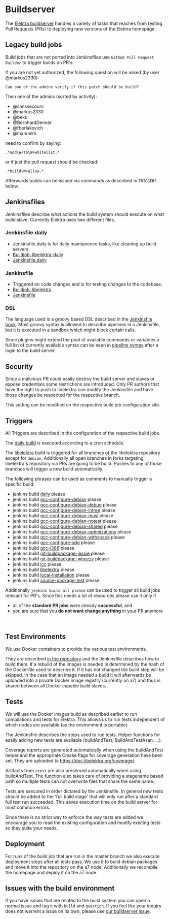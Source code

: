 # Buildserver

The [Elektra buildserver](https://build.libelektra.org/) handles a variety of
tasks that reaches from testing Pull Requests (PRs) to deploying new versions
of the Elektra homepage.

## Legacy build jobs
Build jobs that are not ported into Jenkinsfiles use
`Github Pull Request Builder` to trigger builds on PR's.

If you are not yet authorized, the following
question will be asked (by user @markus2330):

    Can one of the admins verify if this patch should be build?

Then one of the admins (sorted by activity):

- @sanssecours
- @markus2330
- @beku
- @BernhardDenner
- @fberlakovich
- @manuelm

need to confirm by saying:

    .*add\W+to\W+whitelist.*

or if just the pull request should be checked:

    .*build\W+allow.*

Afterwards builds can be issued via commands as described in `TRIGGERS` below.

## Jenkinsfiles
Jenkinsfiles describe what actions the build system should execute on what
build slave.
Currently Elektra uses two different files.

### Jenkinsfile.daily
* Jenkinsfile.daily is for daily maintanence tasks, like cleaning up build servers.
* [Buildjob: libelektra-daily](https://build.libelektra.org/jenkins/job/libelektra-daily/)
* [Jenkinsfile.daily](https://master.libelektra.org/scripts/jenkins/Jenkinsfile.daily)

### Jenkinsfile
* Triggered on code changes and is for testing changes to the codebase.
* [Buildjob: libelektra](https://build.libelektra.org/jenkins/job/libelektra/)
* [Jenkinsfile](https://master.libelektra.org/scripts/jenkins/Jenkinsfile)

### DSL
The language used is a groovy based DSL described in the
[Jenkinsfile book](https://jenkins.io/doc/book/pipeline/jenkinsfile/).
Most groovy syntax is allowed to describe pipelines in a Jenkinsfile, but it
is executed in a sandbox which might block certain calls.

Since plugins might extend the pool of available commands or variables a full
list of currently available syntax can be seen in
[pipeline
syntax](https://build.libelektra.org/jenkins/job/libelektra/pipeline-syntax/)
after a login to the build server.

## Security
Since a malicious PR could easily destroy the build server and slaves or expose
credentials some restrictions are introduced.
Only PR authors that have the right to push to libelektra can modify the
Jenkinsfile and have those changes be respected for the respective branch.

This setting can be modified on the respective build job configuration site.

## Triggers
All Triggers are described in the configuration of the respective build jobs.

The
[daily build](https://build.libelektra.org/jenkins/job/libelektra-daily/)
is executed according to a cron schedule.

The [libelektra](https://build.libelektra.org/jenkins/job/libelektra/)
build is triggered for all branches of the libelektra repository except for
`debian`.
Additionally all open branches in forks targeting libelektra's repository via
PRs are going to be build.
Pushes to any of those branches will trigger a new build automatically.

The following phrases can be used as comments to manually trigger a specific
build:

* jenkins build [daily](https://build.libelektra.org/jenkins/job/libelektra-daily/) please
* jenkins build [gcc-configure-debian](https://build.libelektra.org/job/elektra-gcc-configure-debian/) please
* jenkins build [gcc-configure-debian-debug](https://build.libelektra.org/job/elektra-gcc-configure-debian-debug) please
* jenkins build [gcc-configure-debian-intree](https://build.libelektra.org/job/elektra-gcc-configure-debian-intree/) please
* jenkins build [gcc-configure-debian-musl](https://build.libelektra.org/job/elektra-gcc-configure-debian-musl/) please
* jenkins build [gcc-configure-debian-notest](https://build.libelektra.org/job/elektra-gcc-configure-debian-notest/) please
* jenkins build [gcc-configure-debian-shared](https://build.libelektra.org/job/elektra-gcc-configure-debian-shared/) please
* jenkins build [gcc-configure-debian-optimizations](https://build.libelektra.org/job/elektra-gcc-configure-debian-optimizations/) please
* jenkins build [gcc-configure-debian-withspace](https://build.libelektra.org/job/elektra-gcc-configure-debian-withspace/) please
* jenkins build [gcc-configure-xdg](https://build.libelektra.org/job/elektra-gcc-configure-xdg/) please
* jenkins build [gcc-i386](https://build.libelektra.org/job/elektra-gcc-i386/) please
* jenkins build [git-buildpackage-jessie](https://build.libelektra.org/job/elektra-git-buildpackage-jessie/) please
* jenkins build [git-buildpackage-wheezy](https://build.libelektra.org/job/elektra-git-buildpackage-wheezy/) please
* jenkins build [icc](https://build.libelektra.org/job/elektra-icc/) please
* jenkins build [libelektra](https://build.libelektra.org/jenkins/job/libelektra/) please
* jenkins build [local-installation](https://build.libelektra.org/job/elektra-local-installation/) please
* jenkins build [source-package-test](https://build.libelektra.org/job/elektra-source-package-test/) please

Additionally `jenkins build all please` can be used to trigger all build jobs
relevant for PR's.
Since this needs a lot of resources please use it only if

- all of the **standard PR jobs** were already **successful**, and
- you are sure that you **do not want change anything** in your PR anymore

.

## Test Environments
We use Docker containers to provide the various test environments.

They are described
[in the repository](https://master.libelektra.org/scripts/docker)
and the Jenkinsfile describes how to build them.
If a rebuild of the images is needed is determined by the hash of the
Dockerfile used to describe it.
If it has not changed the build step will be skipped.
In the case that an image needed a build it will afterwards be uploaded into a
private Docker image registry (currently on a7) and thus is shared between all
Docker capable build slaves.

## Tests
We will use the Docker images build as described earlier to run compilations
and tests for Elektra.
This allows us to run tests independent of which nodes are available (as the
environment is portable).

The Jenkinsfile describes the steps used to run tests.
Helper functions for easily adding new tests are available
(buildAndTest, BuildAndTestAsan, ...).

Coverage reports are generated automatically when using the buildAndTest helper
and the appropriate Cmake flags for coverage generation have been set. They are
uploaded to https://doc.libelektra.org/coverage/.

Artifacts from `ctest` are also preserved automatically when using
buildAndTest.
The function also takes care of providing a stagename based path so multiple tests
can not overwrite files that share the same name.

Tests are executed in order dictated by the Jenkinsfile.
In general new tests should be added to the 'full build stage' that will only
run after a standard full test run succeeded.
This saves execution time on the build server for most common errors.

Since there is no strict way to enforce the way tests are added we encourage
you to read the existing configuration and modify existing tests so they suite
your needs.

## Deployment
For runs of the build job that are run in the master branch we also execute
deployment steps after all tests pass.
We use it to build debian packages and move it into the repository on the a7
node.
Additionally we recompile the homepage and deploy it on the a7 node.

## Issues with the build environment
If you have issues that are related to the build system you can open a normal
issue and tag it with `build` and `question`.
If you feel like your inquiry does not warrent a issue on its own, please use
[our buildserver issue](https://issues.libelektra.org/160).
